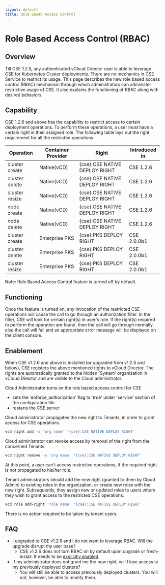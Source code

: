 ```yaml
---
layout: default
title: Role Based Access Control
---
```


# Role Based Access Control (RBAC)
<a name="overview"></a>
## Overview

Till CSE 1.2.5, any authenticated vCloud Director user is able to leverage CSE
for Kubernetes Cluster deployments. There are no mechanics in CSE Service to
restrict its usage. This page describes the new role based access control
(RBAC) mechanism through which administrators can administer restrictive
usage of CSE. It also explains the functioning of RBAC along with desired
behaviors.


<a name="capability"></a>
## Capability

CSE 1.2.6 and above has the capability to restrict access to certain deployment
operations. To perform these operations, a user must have a certain right in
their assigned role. The following table lays out the right requirement for all
the restricted operations.

| Operation | Container Provider | Right | Introduced in |
| -| -| -| -|
| cluster create | Native(vCD) | {cse}:CSE NATIVE DEPLOY RIGHT | CSE 1.2.6 |
| cluster delete | Native(vCD) | {cse}:CSE NATIVE DEPLOY RIGHT | CSE 1.2.6 |
| cluster resize | Native(vCD) | {cse}:CSE NATIVE DEPLOY RIGHT | CSE 1.2.6 |
| node create | Native(vCD) | {cse}:CSE NATIVE DEPLOY RIGHT | CSE 1.2.6 |
| node delete | Native(vCD) | {cse}:CSE NATIVE DEPLOY RIGHT | CSE 1.2.6 |
| cluster create | Enterprise PKS | {cse}:PKS DEPLOY RIGHT | CSE 2.0.0b1 |
| cluster delete | Enterprise PKS | {cse}:PKS DEPLOY RIGHT | CSE 2.0.0b1 |
| cluster resize | Enterprise PKS | {cse}:PKS DEPLOY RIGHT | CSE 2.0.0b1 |

Note: Role Based Access Control feature is turned off by default.

<a name="functioning"></a>
## Functioning

Once the feature is turned on, any invocation of the restricted CSE
operations will cause the call to go through an authorization filter. In the
filter, CSE will look for certain right(s) in user's role. If the right(s)
required to perform the operation are found, then the call will go through
normally, else the call will fail and an appropriate error message will be
displayed on the client console.

<a name="enablement"></a>
## Enablement

When CSE v1.2.6 and above is installed (or upgraded from v1.2.5 and below), CSE
registers the above mentioned rights to vCloud Director. The rights are
automatically granted to the hidden 'System' organization in vCloud Director
and are visible to the Cloud administrator.

Cloud Administrator turns on the role based access control for CSE
- sets the 'enforce_authorization' flag to 'true' under 'service' section of
  the configuration file
- restarts the CSE server

Cloud administrator propagates the new right to Tenants, in order to grant
access for CSE operations.
```sh
vcd right add -o 'org name' '{cse}:CSE NATIVE DEPLOY RIGHT'
```
Cloud administrator can revoke access by removal of the right from the
concerned Tenants.
```sh
vcd right remove -o 'org name' '{cse}:CSE NATIVE DEPLOY RIGHT'
```
At this point, a user can't access restrictive operations, if the required
right is not propagated to his/her role.

Tenant administrators should add the new right (granted to them by Cloud Admin)
to existing roles in the organization, or create new roles with the new right.
Subsequently, they assign new or updated roles to users whom they wish to grant
access to the restricted CSE operations.
```sh
vcd role add-right 'role name' '{cse}:CSE NATIVE DEPLOY RIGHT'
```
There is no action required to be taken by tenant users.

<a name="faq"></a>
## FAQ
* I upgraded to CSE v1.2.6 and I do not want to leverage RBAC. Will the upgrade
  disrupt my user base?
    * CSE v1.2.6 does not turn RBAC on by default upon upgrade or
      fresh-install. It needs to be [explicitly enabled](#enablement).
* If my administrator does not grant me the new right, will I lose access to my
  previously deployed clusters?
    * You will still be able to access previously deployed clusters. You will
      not, however, be able to modify them.

